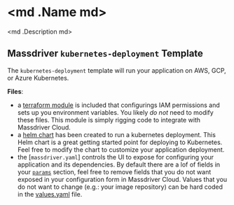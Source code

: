 # <md .Name md>

<md .Description md>

## Massdriver `kubernetes-deployment` Template

The `kubernetes-deployment` template will run your application on AWS, GCP, or Azure Kubernetes.

**Files**:

* a [terraform module](./src) is included that configurings IAM permissions and sets up you environment variables. You likely _do not_ need to modify these files. This module is simply rigging code to integrate with Massdriver Cloud.
* a [helm chart](./src/chart) has been created to run a kubernetes deployment. This Helm chart is a great getting started point for deploying to Kubernetes. Feel free to modify the chart to customize your application deployment.
* the [`massdriver.yaml`] controls the UI to expose for configuring your application and its dependencies. By default there are a lof of fields in your [`params`](https://docs.massdriver.cloud/bundles/configuration#bundle-params) section, feel free to remove fields that you do not want exposed in your configuration form in Massdriver Cloud. Values that you do not want to change (e.g.: your image repository) can be hard coded in the [values.yaml](./src/chart/values.yaml) file.
